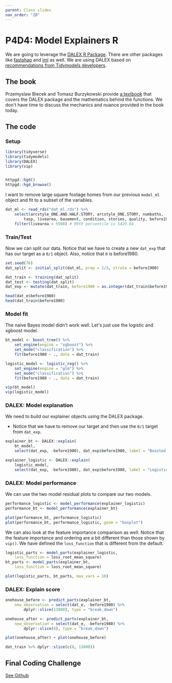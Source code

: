 ```yaml
---
parent: Class slides
nav_order: "ZB"
---
```


# P4D4: Model Explainers R

We are going to leverage the [DALEX R Package](https://modeloriented.github.io/DALEX/). There are other packages like [fastshap](https://github.com/bgreenwell/fastshap) and [iml](https://christophm.github.io/iml/) as well. We are using DALEX based on [recommendations from Tidymodels developers](https://twitter.com/robbins_ave/status/1374777352740167681).

## The book

Przemyslaw Biecek and Tomasz Burzykowski provide [a textbook](https://ema.drwhy.ai/) that covers the DALEX package and the mathematics behind the functions. We don't have time to discuss the mechanics and nuance provided in the book today.

## The code

### Setup

```r
library(tidyverse)
library(tidymodels)
library(DALEX)
library(vip)


httpgd::hgd()
httpgd::hgd_browse()
```

I want to remove large square footage homes from our previous `model_ml` object and fit to a subset of the variables.

```r
dat_ml <- read_rds("dat_ml.rds") %>%
    select(arcstyle_ONE.AND.HALF.STORY, arcstyle_ONE.STORY, numbaths,
        tasp, livearea, basement, condition, stories, quality, before1980) %>%
    filter(livearea < 5500) # 99th percentile is 5429.04
```

### Train/Test

Now we can split our data. Notice that we have to create a new `dat_exp` that has our target as a `0/1` object.  Also, notice that `0` is before1980.

```r
set.seed(76)
dat_split <- initial_split(dat_ml, prop = 2/3, strata = before1980)

dat_train <- training(dat_split)
dat_test <- testing(dat_split)
dat_exp <- mutate(dat_train, before1980 = as.integer(dat_train$before1980) - 1)

head(dat_e$before1980)
head(dat_train$before1980)
```

### Model fit

The naive Bayes model didn't work well. Let's just use the logistic and xgboost model.

```r
bt_model <- boost_tree() %>%
    set_engine(engine = "xgboost") %>%
    set_mode("classification") %>%
    fit(before1980 ~ ., data = dat_train)

logistic_model <- logistic_reg() %>%
    set_engine(engine = "glm") %>%
    set_mode("classification") %>%
    fit(before1980 ~ ., data = dat_train)

vip(bt_model)
vip(logistic_model)
```

### DALEX: Model explanation

We need to build our explainer objects using the DALEX package.

- Notice that we have to remove our target and then use the `0/1` target from `dat_exp`.

```r
explainer_bt <- DALEX::explain(
    bt_model,
    select(dat_exp, -before1980), dat_exp$before1980, label = "Boosted Trees")

explainer_logistic <- DALEX::explain(
    logistic_model,
    select(dat_exp, -before1980), dat_exp$before1980, label = "Logistic Regression")
```

### DALEX: Model performance

We can use the two model residual plots to compare our two models.

```r
performance_logistic <- model_performance(explainer_logistic)
performance_bt <- model_performance(explainer_bt)

plot(performance_bt, performance_logistic)
plot(performance_bt, performance_logistic, geom = "boxplot")

```

We can also look at the feature importance comparison as well. Notice that the feature importance and ordering are a bit different than those shown by `vip()`. We have defined the `loss_function` that is different from the default.

```r
logistic_parts <- model_parts(explainer_logistic, 
    loss_function = loss_root_mean_square)
bt_parts <- model_parts(explainer_bt,
    loss_function = loss_root_mean_square)

plot(logistic_parts, bt_parts, max_vars = 10)

```

### DALEX: Explain score

```r
onehouse_before <- predict_parts(explainer_bt,
    new_observation = select(dat_e, -before1980) %>%
        dplyr::slice(13800), type = "break_down")

onehouse_after <- predict_parts(explainer_bt,
    new_observation = select(dat_e, -before1980) %>%
        dplyr::slice(8), type = "break_down")

plot(onehouse_after) + plot(onehouse_before)

dat_train %>% dplyr::slice(c(8, 13800))
```

## Final Coding Challenge

[See Github](https://github.com/KSUDS/challenge_ml)
